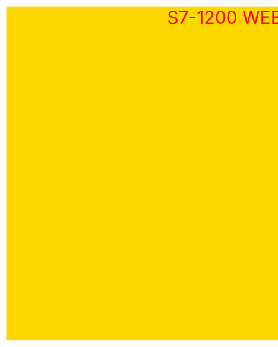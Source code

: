 <form action="//www.html.am/html-codes//submitted.cfm">
<br />
</form>
<div style="background-color:gold;width:1300px;height:900px;"> <center><font color="red"><font size="7">S7-1200 WEBPAGE</fontsize></center>
  <marquee behavior="scroll" direction="left"><!DOCTYPE html>
<html>
    <head>
        <title>My Example</title>
        <link rel="stylesheet" href="/html/tutorial/html_styles_example.css">
    </head>
    <body>
        <h1>PARAMETERS OF THE PROCESS</h1>
        <p id="intro">Allow you to define styles for the whole document.</p>
        <p class="colorful">This has a style applied via a class.</p>
    </body>
</html>
<img src="http://www.clipartbest.com/cliparts/9iR/R4L/9iRR4LypT.gif " alt="FRIENDLY DRAGON">
</marquee>
</div>
